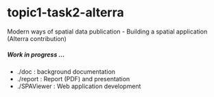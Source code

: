 # topic1-task2-alterra
Modern ways of spatial data publication - Building a spatial application (Alterra contribution)

##### Work in progress ...

- ./doc : background documentation
- ./report : Report (PDF) and presentation
- ./SPAViewer : Web application development
